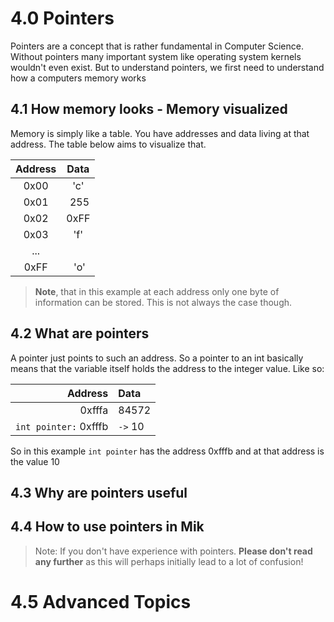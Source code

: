 # **4.0 Pointers**
<!-- explain  memory with a table. Explain everything visually!-->
Pointers are a concept that is rather fundamental in Computer Science. Without pointers many important system like operating system kernels wouldn't even exist. But to understand pointers, we first need to understand how a computers memory works

## **4.1 How memory looks - Memory visualized**

Memory is simply like a table. You have addresses and data living at that address. The table below aims to visualize that.

| Address | Data |
| :--: | :--: |
| 0x00 | 'c' |
| 0x01 | 255 |
| 0x02 | 0xFF |
| 0x03 | 'f' |
| ... | |
| 0xFF | 'o' |

> **Note**, that in this example at each address only one byte of information can be stored. This is not always the case though.

## **4.2 What are pointers**

A pointer just points to such an address. So a pointer to an int basically means that the variable itself holds the address to the integer value. Like so:

| Address | Data |
| --: | :-- |
| 0xfffa | 84572 |
| ``int pointer:`` 0xfffb | ``->`` 10 |

So in this example ``int pointer`` has the address 0xfffb and at that address is the value 10

## **4.3 Why are pointers useful**

## **4.4 How to use pointers in Mik**

> Note: If you don't have experience with pointers. **Please don't read any further** as this will perhaps initially lead to a lot of confusion!

# **4.5 Advanced Topics**
